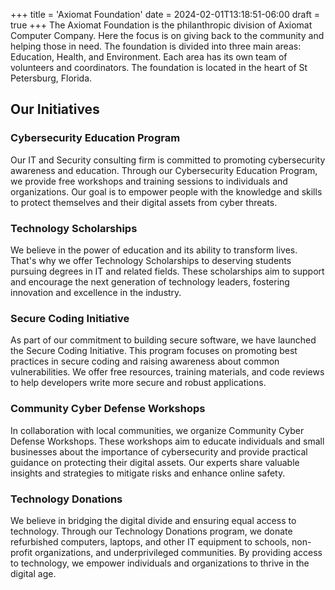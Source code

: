 +++
title = 'Axiomat Foundation'
date = 2024-02-01T13:18:51-06:00
draft = true
+++
The Axiomat Foundation is the philanthropic division of Axiomat Computer Company. Here the focus is on giving back to the community and helping those in need. The foundation is divided into three main areas: Education, Health, and Environment. Each area has its own team of volunteers and coordinators. The foundation is located in the heart of St Petersburg, Florida.

## Our Initiatives
### Cybersecurity Education Program

Our IT and Security consulting firm is committed to promoting cybersecurity awareness and education. Through our Cybersecurity Education Program, we provide free workshops and training sessions to individuals and organizations. Our goal is to empower people with the knowledge and skills to protect themselves and their digital assets from cyber threats.

### Technology Scholarships

We believe in the power of education and its ability to transform lives. That's why we offer Technology Scholarships to deserving students pursuing degrees in IT and related fields. These scholarships aim to support and encourage the next generation of technology leaders, fostering innovation and excellence in the industry.

### Secure Coding Initiative

As part of our commitment to building secure software, we have launched the Secure Coding Initiative. This program focuses on promoting best practices in secure coding and raising awareness about common vulnerabilities. We offer free resources, training materials, and code reviews to help developers write more secure and robust applications.

### Community Cyber Defense Workshops

In collaboration with local communities, we organize Community Cyber Defense Workshops. These workshops aim to educate individuals and small businesses about the importance of cybersecurity and provide practical guidance on protecting their digital assets. Our experts share valuable insights and strategies to mitigate risks and enhance online safety.

### Technology Donations

We believe in bridging the digital divide and ensuring equal access to technology. Through our Technology Donations program, we donate refurbished computers, laptops, and other IT equipment to schools, non-profit organizations, and underprivileged communities. By providing access to technology, we empower individuals and organizations to thrive in the digital age.


